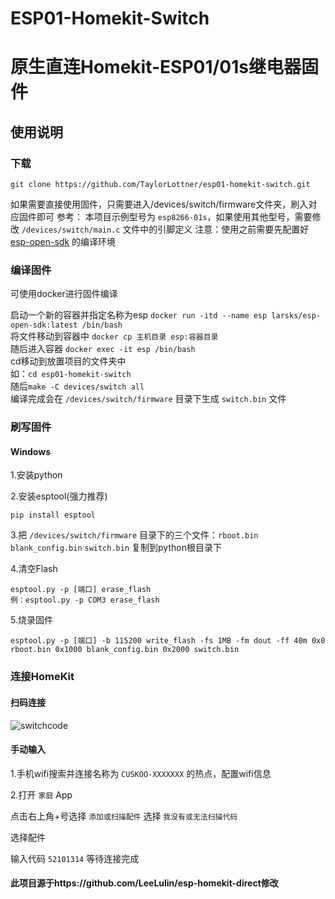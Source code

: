 # ESP01-Homekit-Switch
# 原生直连Homekit-ESP01/01s继电器固件



## 使用说明
### 下载
    git clone https://github.com/TaylorLottner/esp01-homekit-switch.git
如果需要直接使用固件，只需要进入/devices/switch/firmware文件夹，刷入对应固件即可
参考：
本项目示例型号为 `esp8266-01s`，如果使用其他型号，需要修改 `/devices/switch/main.c` 文件中的引脚定义
注意：使用之前需要先配置好 [esp-open-sdk](https://github.com/pfalcon/esp-open-sdk) 的编译环境<br>

### 编译固件
可使用docker进行固件编译<br>

启动一个新的容器并指定名称为esp `docker run -itd --name esp larsks/esp-open-sdk:latest /bin/bash` <br>
将文件移动到容器中  `docker cp 主机目录 esp:容器目录` <br>
随后进入容器 `docker exec -it esp /bin/bash` <br>
cd移动到放置项目的文件夹中<br>
如：`cd esp01-homekit-switch` <br>
随后`make -C devices/switch all` <br>
编译完成会在 `/devices/switch/firmware` 目录下生成 `switch.bin` 文件 <br>




### 刷写固件
#### Windows
1.安装python<br>

2.安装esptool(强力推荐)

    pip install esptool
3.把 `/devices/switch/firmware` 目录下的三个文件：`rboot.bin` `blank_config.bin` `switch.bin` 复制到python根目录下<br>

4.清空Flash

    esptool.py -p [端口] erase_flash
    例：esptool.py -p COM3 erase_flash

5.烧录固件

    esptool.py -p [端口] -b 115200 write_flash -fs 1MB -fm dout -ff 40m 0x0 rboot.bin 0x1000 blank_config.bin 0x2000 switch.bin

### 连接HomeKit

#### 扫码连接
![switchcode](https://cdn.jsdelivr.net/gh/TaylorLottner/esp01-homekit-switch@main/qrcode.svg)

#### 手动输入
1.手机wifi搜索并连接名称为 `CUSKOO-XXXXXXX` 的热点，配置wifi信息<br>

2.打开 `家庭` App<br>

点击右上角+号选择 `添加或扫描配件` 选择 `我没有或无法扫描代码` <br>

选择配件<br>

输入代码 `52101314` 等待连接完成

#### 此项目源于https://github.com/LeeLulin/esp-homekit-direct修改<br>
